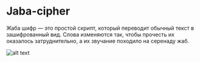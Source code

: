 # Jaba-cipher
Жаба шифр — это простой скрипт, который переводит обычный текст в зашифрованный вид. Слова изменяются так, чтобы прочесть их оказалось затруднительно, а их звучание походило на серенаду жаб.

![alt text](https://get.pxhere.com/photo/nature-wildlife-macro-biology-frog-toad-amphibian-fauna-close-up-animals-vertebrate-naturaleza-ggl1-gaby1-xovesphoto-animales-gphoto-fujifilmxs1-macro-photography-bullfrog-ranidae-marine-biology-303224.jpg)
